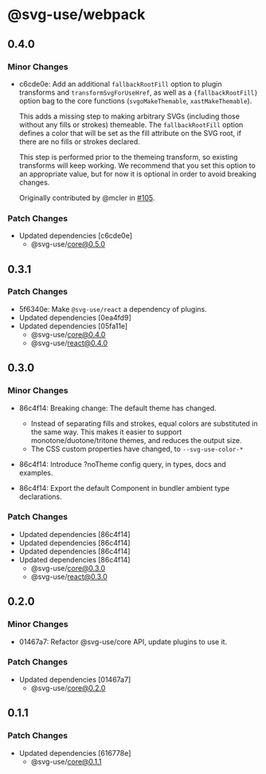 # @svg-use/webpack

## 0.4.0

### Minor Changes

- c6cde0e: Add an additional `fallbackRootFill` option to plugin transforms and
  `transformSvgForUseHref`, as well as a `{fallbackRootFill}` option bag to the
  core functions (`svgoMakeThemable`, `xastMakeThemable`).

  This adds a missing step to making arbitrary SVGs (including those without any
  fills or strokes) themeable. The `fallbackRootFill` option defines a color
  that will be set as the fill attribute on the SVG root, if there are no fills
  or strokes declared.

  This step is performed prior to the themeing transform, so existing transforms
  will keep working. We recommend that you set this option to an appropriate
  value, but for now it is optional in order to avoid breaking changes.

  Originally contributed by @mcler in
  [#105](https://github.com/fpapado/svg-use/pull/105).

### Patch Changes

- Updated dependencies [c6cde0e]
  - @svg-use/core@0.5.0

## 0.3.1

### Patch Changes

- 5f6340e: Make `@svg-use/react` a dependency of plugins.
- Updated dependencies [0ea4fd9]
- Updated dependencies [05fa11e]
  - @svg-use/core@0.4.0
  - @svg-use/react@0.4.0

## 0.3.0

### Minor Changes

- 86c4f14: Breaking change: The default theme has changed.

  - Instead of separating fills and strokes, equal colors are substituted in the
    same way. This makes it easier to support monotone/duotone/tritone themes,
    and reduces the output size.
  - The CSS custom properties have changed, to `--svg-use-color-*`

- 86c4f14: Introduce ?noTheme config query, in types, docs and examples.
- 86c4f14: Export the default Component in bundler ambient type declarations.

### Patch Changes

- Updated dependencies [86c4f14]
- Updated dependencies [86c4f14]
- Updated dependencies [86c4f14]
- Updated dependencies [86c4f14]
  - @svg-use/core@0.3.0
  - @svg-use/react@0.3.0

## 0.2.0

### Minor Changes

- 01467a7: Refactor @svg-use/core API, update plugins to use it.

### Patch Changes

- Updated dependencies [01467a7]
  - @svg-use/core@0.2.0

## 0.1.1

### Patch Changes

- Updated dependencies [616778e]
  - @svg-use/core@0.1.1
